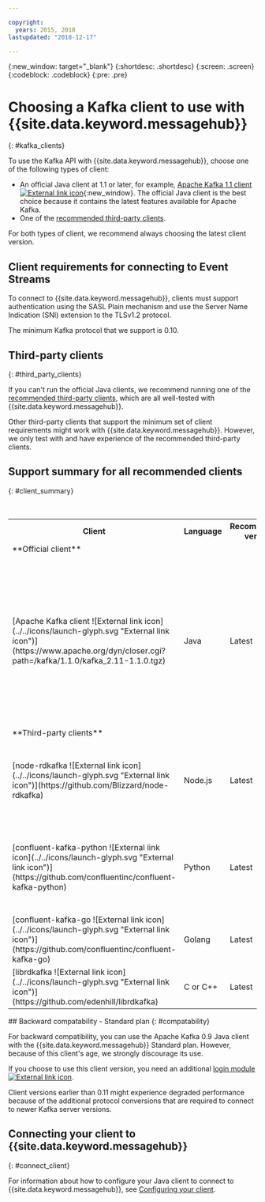 ```yaml
---

copyright:
  years: 2015, 2018
lastupdated: "2018-12-17"

---
```


{:new_window: target="_blank"}
{:shortdesc: .shortdesc}
{:screen: .screen}
{:codeblock: .codeblock}
{:pre: .pre}

# Choosing a Kafka client to use with {{site.data.keyword.messagehub}}
{: #kafka_clients}

To use the Kafka API with {{site.data.keyword.messagehub}}, choose one of the following types of client:

* An official Java client at 1.1 or later, for example, [Apache Kafka 1.1 client ![External link icon](../../icons/launch-glyph.svg "External link icon")](https://www.apache.org/dyn/closer.cgi?path=/kafka/1.1.0/kafka_2.11-1.1.0.tgz){:new_window}.
	The official Java client is the best choice because it contains the latest features available for Apache Kafka.
* One of the [recommended third-party clients](/docs/services/EventStreams/eventstreams062.html#clients_table).

For both types of client, we recommend always choosing the latest client version. 

## Client requirements for connecting to Event Streams

To connect to {{site.data.keyword.messagehub}}, clients must support authentication using the SASL Plain mechanism and use the Server Name Indication (SNI) extension to the TLSv1.2 protocol.

The minimum Kafka protocol that we support is 0.10.

<!--
## Support summary for the official Apache Kafka client (Java)

<table>
    <caption>Table 1. Kafka client support in Standard and Enterprise plans</caption>
      <tr>
	        <th></th>
		    <th>Standard and Enterprise Plans</th>
		    <th></th>
        </tr>
	  		<tr>
			<td>**Kafka version on cluster**</td>
			<td>Kafka 1.1</td>
		</tr>
	  		<tr>
			<td>**Supported client versions**</td>
			<td>Kafka 1.1, or later</td>
		</tr>
			<td>**Authentication requirements**</td>
			<td>Client must support authentication using the SASL Plain mechanism and use the Server Name Indication (SNI) extension to the TLSv1.2 protocol</td>
		</tr>

</table>
-->

<!--
* [Apache Kafka 0.11.0.X client ![External link icon](../../icons/launch-glyph.svg "External link icon")](https://www.apache.org/dyn/closer.cgi?path=/kafka/0.11.0.1/kafka_2.11-0.11.0.1.tgz){:new_window}
* [Apache Kafka 0.10.2.X client ![External link icon](../../icons/launch-glyph.svg "External link icon")](https://www.apache.org/dyn/closer.cgi?path=/kafka/0.10.2.1/kafka_2.11-0.10.2.1.tgz){:new_window} 
-->
	

	
## Third-party clients
{: #third_party_clients}

If you can't run the official Java clients, we recommend running one of the [recommended third-party clients](/docs/services/EventStreams/eventstreams062.html#clients_table), which are all well-tested with {{site.data.keyword.messagehub}}. 

<!--
* [sarama (Go) ![External link icon](../../icons/launch-glyph.svg "External link icon")](https://github.com/Shopify/sarama){:new_window}
-->  

Other third-party clients that support the minimum set of client requirements might work with {{site.data.keyword.messagehub}}. However, we only test with and have experience of the recommended third-party clients.

## Support summary for all recommended clients
{: #client_summary}

<table id="clients_table">
    <caption>Table 2. Client support summary</caption>
      <tr>
		    <th>Client</th>
		    <th>Language</th>
			<th>Recommended version</th>
		    <th>Minimum version supported</th>
			<th>Link to sample</th>
        </tr>
			<tr>
			<td colspan="3">**Official client**</td>
			</tr>
	  		<tr>
			<td>[Apache Kafka client ![External link icon](../../icons/launch-glyph.svg "External link icon")](https://www.apache.org/dyn/closer.cgi?path=/kafka/1.1.0/kafka_2.11-1.1.0.tgz)</td>
			<td>Java</td>
			<td>Latest</td>
			<td>0.10.2 <p> For information about older clients, see [backward compatability](/docs/services/EventStreams/eventstreams062.html#compatability).</p></td>
			<td>[Java console sample ![External link icon](../../icons/launch-glyph.svg "External link icon")](https://github.com/ibm-messaging/event-streams-samples/tree/master/kafka-java-console-sample)<br/>
			[Liberty sample ![External link icon](../../icons/launch-glyph.svg "External link icon")](https://github.com/ibm-messaging/event-streams-samples/tree/master/kafka-java-liberty-sample)
			</td>
			</tr>
			<tr>
			<td colspan="3">**Third-party clients**</td>
			</tr>
	  		<tr>
			<td>[node-rdkafka ![External link icon](../../icons/launch-glyph.svg "External link icon")](https://github.com/Blizzard/node-rdkafka)</td>
			<td>Node.js</td>
			<td>Latest</td>
			<td>2.3.3</td>
			<td>[Node.js sample ![External link icon](../../icons/launch-glyph.svg "External link icon")](https://github.com/ibm-messaging/event-streams-samples/tree/master/kafka-nodejs-console-sample)</td>
		</tr>
		<tr>
			<td>[confluent-kafka-python ![External link icon](../../icons/launch-glyph.svg "External link icon")](https://github.com/confluentinc/confluent-kafka-python)</td>
			<td>Python</td>
			<td>Latest</td>
			<td>0.11.6</td>
			<td>[Kafka Python sample ![External link icon](../../icons/launch-glyph.svg "External link icon")](https://github.com/ibm-messaging/event-streams-samples/tree/master/kafka-python-console-sample)</td>
		</tr>
		<tr>
			<td>[confluent-kafka-go ![External link icon](../../icons/launch-glyph.svg "External link icon")](https://github.com/confluentinc/confluent-kafka-go)</td>
			<td>Golang</td>
			<td>Latest</td>
			<td>0.11.6</td>
			<td></td>
		</tr>
		<tr>
			<td>[librdkafka ![External link icon](../../icons/launch-glyph.svg "External link icon")](https://github.com/edenhill/librdkafka)</td>
			<td>C or C++</td>
			<td>Latest</td>
			<td>0.11.6</td>
			<td></td>
		</tr>

</table>
## Backward compatability - Standard plan
{: #compatability}

For backward compatibility, you can use the Apache Kafka 0.9 Java client with the {{site.data.keyword.messagehub}} Standard plan. However, because of this client's age, we strongly discourage its use. 

If you choose to use this client version, you need an additional [login module ![External link icon](../../icons/launch-glyph.svg "External link icon")](https://github.com/ibm-messaging/event-streams-samples/tree/master/kafka-0.9/message-hub-login-library).

Client versions earlier than 0.11 might experience degraded performance because of the additional protocol conversions that are required to connect to newer Kafka server versions.

<!--
## Unsupported clients

The following clients are not supported by {{site.data.keyword.messagehub}}:

### kafka-node
The kafka-node client does not fully support SASL authentication with the PLAIN mechanism so cannot currently be used with {{site.data.keyword.messagehub}}.


### no-kafka 
The no-kafka client does not fully support SASL authentication with the PLAIN mechanism so cannot currently be used with {{site.data.keyword.messagehub}}.

-->

## Connecting your client to {{site.data.keyword.messagehub}}
{: #connect_client}

For information about how to configure your Java client to connect to {{site.data.keyword.messagehub}}, see [Configuring your client](/docs/services/EventStreams/eventstreams063.html).








